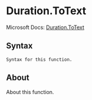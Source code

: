 ---
---

# Duration.ToText

Microsoft Docs: [Duration.ToText](https://docs.microsoft.com/en-us/powerquery-m/duration-totext)

## Syntax

```
Syntax for this function.
```

## About

About this function.

